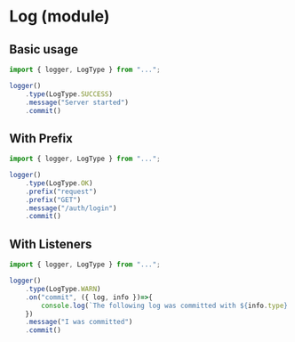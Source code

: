 # Log (module)

## Basic usage

```ts
import { logger, LogType } from "...";

logger()
    .type(LogType.SUCCESS)
    .message("Server started")
    .commit()
```

## With Prefix

```ts
import { logger, LogType } from "...";

logger()
    .type(LogType.OK)
    .prefix("request")
    .prefix("GET")
    .message("/auth/login")
    .commit()
```

## With Listeners

```ts
import { logger, LogType } from "...";

logger()
    .type(LogType.WARN)
    .on("commit", ({ log, info })=>{
        console.log(`The following log was committed with ${info.type} type: `, log);
    })
    .message("I was committed")
    .commit()
```